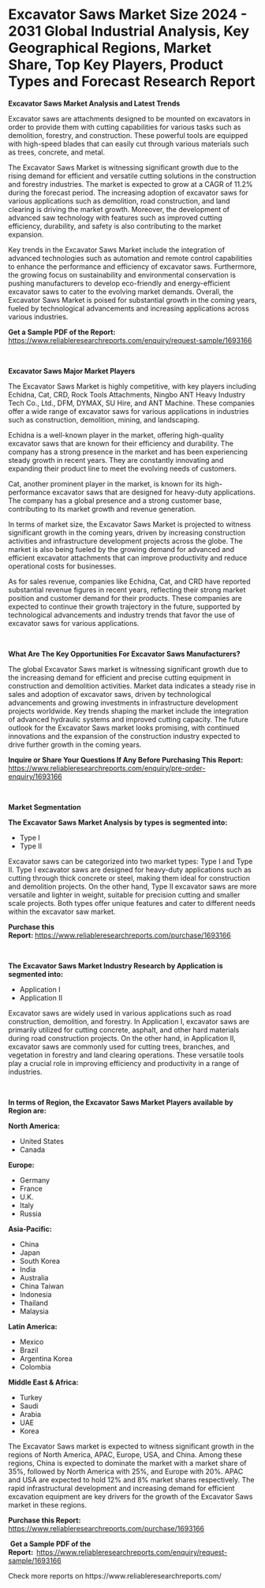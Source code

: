 <p><h1>Excavator Saws Market Size 2024 - 2031 Global Industrial Analysis, Key Geographical Regions, Market Share, Top Key Players, Product Types and Forecast Research Report</h1></p><p><strong>Excavator Saws Market Analysis and Latest Trends</strong></p>
<p><p>Excavator saws are attachments designed to be mounted on excavators in order to provide them with cutting capabilities for various tasks such as demolition, forestry, and construction. These powerful tools are equipped with high-speed blades that can easily cut through various materials such as trees, concrete, and metal.</p><p>The Excavator Saws Market is witnessing significant growth due to the rising demand for efficient and versatile cutting solutions in the construction and forestry industries. The market is expected to grow at a CAGR of 11.2% during the forecast period. The increasing adoption of excavator saws for various applications such as demolition, road construction, and land clearing is driving the market growth. Moreover, the development of advanced saw technology with features such as improved cutting efficiency, durability, and safety is also contributing to the market expansion.</p><p>Key trends in the Excavator Saws Market include the integration of advanced technologies such as automation and remote control capabilities to enhance the performance and efficiency of excavator saws. Furthermore, the growing focus on sustainability and environmental conservation is pushing manufacturers to develop eco-friendly and energy-efficient excavator saws to cater to the evolving market demands. Overall, the Excavator Saws Market is poised for substantial growth in the coming years, fueled by technological advancements and increasing applications across various industries.</p></p>
<p><strong>Get a Sample PDF of the Report:&nbsp;</strong> <a href="https://www.reliableresearchreports.com/enquiry/request-sample/1693166">https://www.reliableresearchreports.com/enquiry/request-sample/1693166</a></p>
<p>&nbsp;</p>
<p><strong>Excavator Saws Major Market Players</strong></p>
<p><p>The Excavator Saws Market is highly competitive, with key players including Echidna, Cat, CRD, Rock Tools Attachments, Ningbo ANT Heavy Industry Tech Co., Ltd., DFM, DYMAX, SU Hire, and ANT Machine. These companies offer a wide range of excavator saws for various applications in industries such as construction, demolition, mining, and landscaping.</p><p>Echidna is a well-known player in the market, offering high-quality excavator saws that are known for their efficiency and durability. The company has a strong presence in the market and has been experiencing steady growth in recent years. They are constantly innovating and expanding their product line to meet the evolving needs of customers.</p><p>Cat, another prominent player in the market, is known for its high-performance excavator saws that are designed for heavy-duty applications. The company has a global presence and a strong customer base, contributing to its market growth and revenue generation.</p><p>In terms of market size, the Excavator Saws Market is projected to witness significant growth in the coming years, driven by increasing construction activities and infrastructure development projects across the globe. The market is also being fueled by the growing demand for advanced and efficient excavator attachments that can improve productivity and reduce operational costs for businesses.</p><p>As for sales revenue, companies like Echidna, Cat, and CRD have reported substantial revenue figures in recent years, reflecting their strong market position and customer demand for their products. These companies are expected to continue their growth trajectory in the future, supported by technological advancements and industry trends that favor the use of excavator saws for various applications.</p></p>
<p>&nbsp;</p>
<p><strong>What Are The Key Opportunities For Excavator Saws Manufacturers?</strong></p>
<p><p>The global Excavator Saws market is witnessing significant growth due to the increasing demand for efficient and precise cutting equipment in construction and demolition activities. Market data indicates a steady rise in sales and adoption of excavator saws, driven by technological advancements and growing investments in infrastructure development projects worldwide. Key trends shaping the market include the integration of advanced hydraulic systems and improved cutting capacity. The future outlook for the Excavator Saws market looks promising, with continued innovations and the expansion of the construction industry expected to drive further growth in the coming years.</p></p>
<p><strong>Inquire or Share Your Questions If Any Before Purchasing This Report:</strong> <a href="https://www.reliableresearchreports.com/enquiry/pre-order-enquiry/1693166">https://www.reliableresearchreports.com/enquiry/pre-order-enquiry/1693166</a></p>
<p>&nbsp;</p>
<p><strong>Market Segmentation</strong></p>
<p><strong>The Excavator Saws Market Analysis by types is segmented into:</strong></p>
<p><ul><li>Type I</li><li>Type II</li></ul></p>
<p><p>Excavator saws can be categorized into two market types: Type I and Type II. Type I excavator saws are designed for heavy-duty applications such as cutting through thick concrete or steel, making them ideal for construction and demolition projects. On the other hand, Type II excavator saws are more versatile and lighter in weight, suitable for precision cutting and smaller scale projects. Both types offer unique features and cater to different needs within the excavator saw market.</p></p>
<p><strong>Purchase this Report:&nbsp;</strong><a href="https://www.reliableresearchreports.com/purchase/1693166">https://www.reliableresearchreports.com/purchase/1693166</a></p>
<p>&nbsp;</p>
<p><strong>The Excavator Saws Market Industry Research by Application is segmented into:</strong></p>
<p><ul><li>Application I</li><li>Application II</li></ul></p>
<p><p>Excavator saws are widely used in various applications such as road construction, demolition, and forestry. In Application I, excavator saws are primarily utilized for cutting concrete, asphalt, and other hard materials during road construction projects. On the other hand, in Application II, excavator saws are commonly used for cutting trees, branches, and vegetation in forestry and land clearing operations. These versatile tools play a crucial role in improving efficiency and productivity in a range of industries.</p></p>
<p>&nbsp;</p>
<p><strong>In terms of Region, the Excavator Saws Market Players available by Region are:</strong></p>
<p>
    <p> <strong> North America: </strong>
        <ul>
            <li>United States</li>
            <li>Canada</li>
        </ul>
        </p> 
    <p> <strong> Europe: </strong>
        <ul>
            <li>Germany</li>
            <li>France</li>
            <li>U.K.</li>
            <li>Italy</li>
            <li>Russia</li>
        </ul>
        </p> 
    <p> <strong> Asia-Pacific: </strong>
        <ul>
            <li>China</li>
            <li>Japan</li>
            <li>South Korea</li>
            <li>India</li>
            <li>Australia</li>
            <li>China Taiwan</li>
            <li>Indonesia</li>
            <li>Thailand</li>
            <li>Malaysia</li>
        </ul>
        </p> 
    <p> <strong> Latin America: </strong>
        <ul>
            <li>Mexico</li>
            <li>Brazil</li>
            <li>Argentina Korea</li>
            <li>Colombia</li>
        </ul>
        </p> 
    <p> <strong> Middle East & Africa: </strong>
        <ul>
            <li>Turkey</li>
            <li>Saudi</li>
            <li>Arabia</li>
            <li>UAE</li>
            <li>Korea</li>
        </ul>
    </p>
    </p>
<p><p>The Excavator Saws market is expected to witness significant growth in the regions of North America, APAC, Europe, USA, and China. Among these regions, China is expected to dominate the market with a market share of 35%, followed by North America with 25%, and Europe with 20%. APAC and USA are expected to hold 12% and 8% market shares respectively. The rapid infrastructural development and increasing demand for efficient excavation equipment are key drivers for the growth of the Excavator Saws market in these regions.</p></p>
<p><strong>Purchase this Report: </strong><a href="https://www.reliableresearchreports.com/purchase/1693166">https://www.reliableresearchreports.com/purchase/1693166</a></p>
<p>&nbsp;<strong>Get a Sample PDF of the Report:&nbsp;&nbsp;</strong><a href="https://www.reliableresearchreports.com/enquiry/request-sample/1693166">https://www.reliableresearchreports.com/enquiry/request-sample/1693166</a></p>
<p><strong></strong></p>
<p>Check more reports on https://www.reliableresearchreports.com/</p>